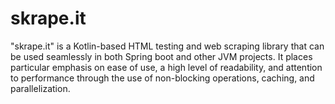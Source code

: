 skrape.it
===========

"skrape.it" is a Kotlin-based HTML testing and web scraping library
that can be used seamlessly in both Spring boot and other JVM projects. 
It places particular emphasis on ease of use, a high level of 
readability, and attention to performance through the use of non-blocking 
operations, caching, and parallelization.
